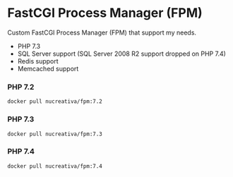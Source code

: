 # FastCGI Process Manager (FPM)

Custom FastCGI Process Manager (FPM) that support my needs.

* PHP 7.3
* SQL Server support (SQL Server 2008 R2 support dropped on PHP 7.4)
* Redis support
* Memcached support

### PHP 7.2
```shell script
docker pull nucreativa/fpm:7.2
```

### PHP 7.3
```shell script
docker pull nucreativa/fpm:7.3
```

### PHP 7.4
```shell script
docker pull nucreativa/fpm:7.4
```
